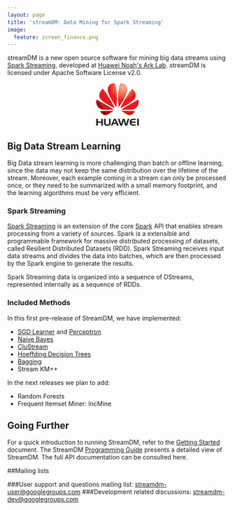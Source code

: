 ```yaml
---
layout: page
title: 'streamDM: Data Mining for Spark Streaming' 
image:
  feature: screen_finance.png
---
```


streamDM is a new open source software for mining big data streams using [Spark Streaming](https://spark.apache.org/streaming/), developed at [Huawei Noah's Ark
Lab](http://www.noahlab.com.hk/). streamDM is licensed under Apache Software License v2.0.

<p align="center"><img height="100" width="100" src="images/huawei-logo.png" alt="Huawei"></p>

## Big Data Stream Learning 

Big Data stream learning is more challenging than batch or offline learning,
since the data may not keep the same distribution over the lifetime of the
stream. Moreover, each example coming in a stream can only be processed once, or
they need to be summarized with a small memory footprint, and the learning
algorithms must be very efficient. 

### Spark Streaming

[Spark Streaming](https://spark.apache.org/streaming/) is an extension of the
core [Spark](https://spark.apache.org)  API that enables stream processing from
a variety of sources. Spark is a extensible and programmable framework for
massive distributed processing of datasets, called Resilient Distributed
Datasets (RDD). Spark Streaming receives input data streams and divides the data
into batches, which are then processed by the Spark engine to generate the
results.

Spark Streaming data is organized into a sequence of DStreams, represented
internally as a sequence of RDDs.

### <a name="methods"></a>Included Methods

In this first pre-release of StreamDM, we have implemented:

* [SGD Learner](SGD.html) and [Perceptron](docs/SGD.html#perceptron)
* [Naive Bayes](docs/NB.html)
* [CluStream](docs/CluStream.html)
* [Hoeffding Decision Trees](docs/HDT.html)
* [Bagging](docs/Bagging.html)
* Stream KM++

In the next releases we plan to add: 

* Random Forests
* Frequent Itemset Miner: IncMine

## Going Further

For a quick introduction to running StreamDM, refer to the [Getting
Started](docs/GettingStarted.html) document. The StreamDM [Programming
Guide](docs/Programming.html) presents a detailed view of StreamDM. The full API
documentation can be consulted here. 

##Mailing lists

###User support and questions mailing list:
<a href="mailto:streamdm-user@googlegroups.com">streamdm-user@googlegroups.com</a>
###Development related discussions:
<a href="mailto:streamdm-dev@googlegroups.com">streamdm-dev@googlegroups.com</a>
